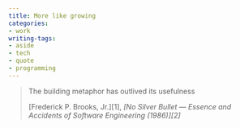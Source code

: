 ```yaml
---
title: More like growing
categories:
- work
writing-tags:
- aside
- tech
- quote
- programming
---
```


>  The building metaphor has outlived its usefulness
> <footer>[Frederick P. Brooks, Jr.][1], <cite>[No Silver Bullet — Essence and Accidents of Software Engineering (1986)][2]</cite></footer>

   [1]: http://www.cs.unc.edu/~brooks/
   [2]: http://en.wikipedia.org/wiki/No_Silver_Bullet
